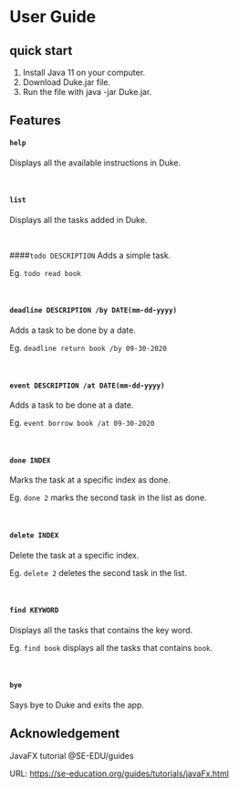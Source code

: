 # User Guide
## quick start
1. Install Java 11 on your computer.
2. Download Duke.jar file.
3. Run the file with java -jar Duke.jar.


## Features 
#### `help`
Displays all the available instructions in Duke.

<br/>

#### `list`
Displays all the tasks added in Duke.

<br/>

####`todo DESCRIPTION`
Adds a simple task.

Eg. `todo read book`

<br/>

#### `deadline DESCRIPTION /by DATE(mm-dd-yyyy)`
Adds a task to be done by a date.

Eg. `deadline return book /by 09-30-2020`

<br/>

#### `event DESCRIPTION /at DATE(mm-dd-yyyy)`
Adds a task to be done at a date.

Eg. `event borrow book /at 09-30-2020`

<br/>

#### `done INDEX`
Marks the task at a specific index as done.

Eg. `done 2` marks the second task in the list as done.

<br/>

#### `delete INDEX`
Delete the task at a specific index.

Eg. `delete 2` deletes the second task in the list.

<br/>

#### `find KEYWORD`
Displays all the tasks that contains the key word.

Eg. `find book` displays all the tasks that contains `book`.

<br/>

#### `bye`
Says bye to Duke and exits the app.
## Acknowledgement
JavaFX tutorial @SE-EDU/guides

URL: https://se-education.org/guides/tutorials/javaFx.html
